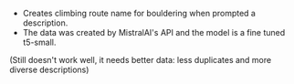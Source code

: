 - Creates climbing route name for bouldering when prompted a description.
- The data was created by MistralAI's API and the model is a fine tuned t5-small.

(Still doesn't work well, it needs better data: less duplicates and more diverse descriptions)
